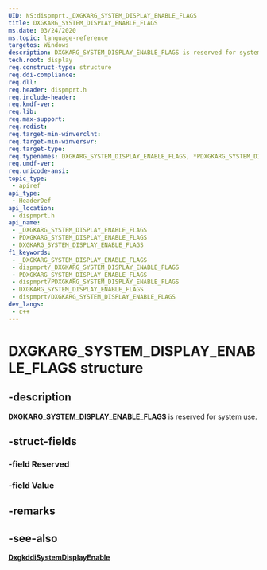 ```yaml
---
UID: NS:dispmprt._DXGKARG_SYSTEM_DISPLAY_ENABLE_FLAGS
title: DXGKARG_SYSTEM_DISPLAY_ENABLE_FLAGS
ms.date: 03/24/2020
ms.topic: language-reference
targetos: Windows
description: DXGKARG_SYSTEM_DISPLAY_ENABLE_FLAGS is reserved for system use.
tech.root: display
req.construct-type: structure
req.ddi-compliance: 
req.dll: 
req.header: dispmprt.h
req.include-header: 
req.kmdf-ver: 
req.lib: 
req.max-support: 
req.redist: 
req.target-min-winverclnt: 
req.target-min-winversvr: 
req.target-type: 
req.typenames: DXGKARG_SYSTEM_DISPLAY_ENABLE_FLAGS, *PDXGKARG_SYSTEM_DISPLAY_ENABLE_FLAGS
req.umdf-ver: 
req.unicode-ansi: 
topic_type:
 - apiref
api_type:
 - HeaderDef
api_location:
 - dispmprt.h
api_name:
 - _DXGKARG_SYSTEM_DISPLAY_ENABLE_FLAGS
 - PDXGKARG_SYSTEM_DISPLAY_ENABLE_FLAGS
 - DXGKARG_SYSTEM_DISPLAY_ENABLE_FLAGS
f1_keywords:
 - _DXGKARG_SYSTEM_DISPLAY_ENABLE_FLAGS
 - dispmprt/_DXGKARG_SYSTEM_DISPLAY_ENABLE_FLAGS
 - PDXGKARG_SYSTEM_DISPLAY_ENABLE_FLAGS
 - dispmprt/PDXGKARG_SYSTEM_DISPLAY_ENABLE_FLAGS
 - DXGKARG_SYSTEM_DISPLAY_ENABLE_FLAGS
 - dispmprt/DXGKARG_SYSTEM_DISPLAY_ENABLE_FLAGS
dev_langs:
 - c++
---
```


# DXGKARG_SYSTEM_DISPLAY_ENABLE_FLAGS structure


## -description

**DXGKARG_SYSTEM_DISPLAY_ENABLE_FLAGS** is reserved for system use.

## -struct-fields

### -field Reserved

### -field Value

## -remarks

## -see-also

[**DxgkddiSystemDisplayEnable**](./nc-dispmprt-dxgkddi_system_display_enable.md)

